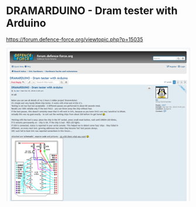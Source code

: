 # DRAMARDUINO - Dram tester with Arduino

https://forum.defence-force.org/viewtopic.php?p=15035

[![forum.defence-force.org](https://github.com/Jean-Fred64/DRAM_Tester_Arduino/blob/main/Sources/Screenshot%20DRAMARDUINO%20-%20forum.defence-force.org.png)](https://forum.defence-force.org/viewtopic.php?p=15035)
